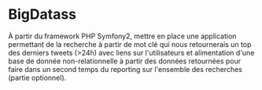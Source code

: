 # BigDatass
À partir du framework PHP Symfony2, mettre en place une application permettant de la recherche à partir de mot clé qui nous retournerais un top des derniers tweets (>24h) avec liens sur l'utilisateurs et alimentation d'une base de donnée non-relationnelle à partir des données retournées pour faire dans un second temps du reporting sur l'ensemble des recherches (partie optionnel).

